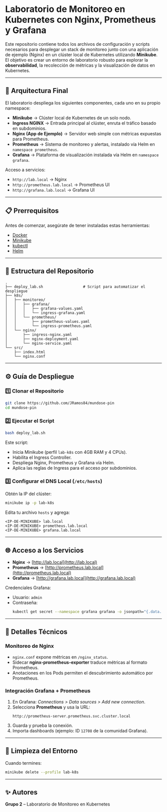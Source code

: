# Laboratorio de Monitoreo en Kubernetes con Nginx, Prometheus y Grafana

Este repositorio contiene todos los archivos de configuración y scripts necesarios para desplegar un stack de monitoreo junto con una aplicación de ejemplo (Nginx) en un clúster local de Kubernetes utilizando **Minikube**.  
El objetivo es crear un entorno de laboratorio robusto para explorar la **observabilidad**, la recolección de métricas y la visualización de datos en Kubernetes.

---

## 🚀 Arquitectura Final

El laboratorio despliega los siguientes componentes, cada uno en su propio namespace:

- **Minikube** → Clúster local de Kubernetes de un solo nodo.  
- **Ingress NGINX** → Entrada principal al clúster, enruta el tráfico basado en subdominios.  
- **Nginx (App de Ejemplo)** → Servidor web simple con métricas expuestas para Prometheus.  
- **Prometheus** → Sistema de monitoreo y alertas, instalado vía Helm en `namespace prometheus`.  
- **Grafana** → Plataforma de visualización instalada vía Helm en `namespace grafana`.  

Acceso a servicios:

- `http://lab.local` → Nginx  
- `http://prometheus.lab.local` → Prometheus UI  
- `http://grafana.lab.local` → Grafana UI  

---

## 📋 Prerrequisitos

Antes de comenzar, asegúrate de tener instaladas estas herramientas:

- [Docker](https://docs.docker.com/get-docker/)  
- [Minikube](https://minikube.sigs.k8s.io/docs/start/)  
- [kubectl](https://kubernetes.io/docs/tasks/tools/)  
- [Helm](https://helm.sh/docs/intro/install/)  

---

## 📂 Estructura del Repositorio

```
.
├── deploy_lab.sh                  # Script para automatizar el despliegue
├── k8s/
│   ├── monitoreo/
│   │   ├── grafana/
│   │   │   ├── grafana-values.yaml
│   │   │   └── ingress-grafana.yaml
│   │   └── prometheus/
│   │       ├── prometheus-values.yaml
│   │       └── ingress-prometheus.yaml
│   └── nginx/
│       ├── ingress-nginx.yaml
│       ├── nginx-deployment.yaml
│       └── nginx-service.yaml
└── src/
    ├── index.html
    └── nginx.conf
```

---

## ⚙️ Guía de Despliegue

### 1️⃣ Clonar el Repositorio
```bash
git clone https://github.com/JRamos84/mundose-pin
cd mundose-pin
```

### 2️⃣ Ejecutar el Script
```bash
bash deploy_lab.sh
```

Este script:
- Inicia Minikube (perfil `lab-k8s` con 4GB RAM y 4 CPUs).  
- Habilita el Ingress Controller.  
- Despliega Nginx, Prometheus y Grafana vía Helm.  
- Aplica las reglas de Ingress para el acceso por subdominios.  

### 3️⃣ Configurar el DNS Local (`/etc/hosts`)

Obtén la IP del clúster:
```bash
minikube ip -p lab-k8s
```

Edita tu archivo `hosts` y agrega:
```
<IP-DE-MINIKUBE> lab.local
<IP-DE-MINIKUBE> prometheus.lab.local
<IP-DE-MINIKUBE> grafana.lab.local
```

---

## 🌐 Acceso a los Servicios

- **Nginx** → [http://lab.local](http://lab.local)  
- **Prometheus** → [http://prometheus.lab.local](http://prometheus.lab.local)  
- **Grafana** → [http://grafana.lab.local](http://grafana.lab.local)  

Credenciales Grafana:
- Usuario: `admin`  
- Contraseña:  
  ```bash
  kubectl get secret --namespace grafana grafana -o jsonpath="{.data.admin-password}" | base64 --decode ; echo
  ```

---

## 🔧 Detalles Técnicos

### Monitoreo de Nginx
- `nginx.conf` expone métricas en `/nginx_status`.  
- Sidecar **nginx-prometheus-exporter** traduce métricas al formato Prometheus.  
- Anotaciones en los Pods permiten el descubrimiento automático por Prometheus.  

### Integración Grafana + Prometheus
1. En Grafana: *Connections > Data sources > Add new connection*.  
2. Selecciona **Prometheus** y usa la URL:  
   ```
   http://prometheus-server.prometheus.svc.cluster.local
   ```
3. Guarda y prueba la conexión.  
4. Importa dashboards (ejemplo: ID `12708` de la comunidad Grafana).  

---

## 🧹 Limpieza del Entorno
Cuando termines:
```bash
minikube delete --profile lab-k8s
```

---

## ✨ Autores
**Grupo 2** – Laboratorio de Monitoreo en Kubernetes
